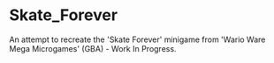 # Skate_Forever
An attempt to recreate the 'Skate Forever' minigame from 'Wario Ware Mega Microgames' (GBA) - Work In Progress.
